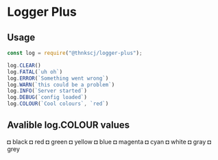 # Logger Plus

## Usage 

```js
const log = require("@thnkscj/logger-plus");

log.CLEAR()
log.FATAL(`uh oh`)
log.ERROR(`Something went wrong`)
log.WARN(`this could be a problem`)
log.INFO(`Server started`)
log.DEBUG(`config loaded`)
log.COLOUR(`Cool colours`, `red`)
```

## Avalible log.COLOUR values

◘ black
◘ red
◘ green
◘ yellow
◘ blue
◘ magenta
◘ cyan
◘ white
◘ gray
◘ grey